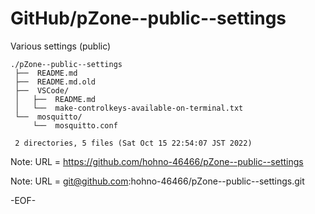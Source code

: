 # GitHub/pZone--public--settings

Various settings (public)

    ./pZone--public--settings
     ├──  README.md
     ├──  README.md.old
     ├──  VSCode/
     │   ├──  README.md
     │   └──  make-controlkeys-available-on-terminal.txt
     └──  mosquitto/
         └──  mosquitto.conf
     
     2 directories, 5 files (Sat Oct 15 22:54:07 JST 2022)


Note: URL = https://github.com/hohno-46466/pZone--public--settings

Note: URL = git@github.com:hohno-46466/pZone--public--settings.git

-EOF-
